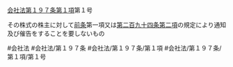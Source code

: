 [会社法第１９７条第１項](会社法＿＿＿＿第１９７条第１項)第１号

その株式の株主に対して[前条](会社法＿＿＿＿第１９６条第１項)第一項又は[第二百九十四条第二項](会社法＿＿＿＿第２９４条第２項)の規定により通知及び催告をすることを要しないもの


#会社法
#会社法/第１９７条
#会社法/第１９７条/第１項
#会社法/第１９７条/第１項/第１号
